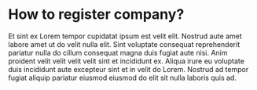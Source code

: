 # How to register company?

Et sint ex Lorem tempor cupidatat ipsum est velit elit. Nostrud aute amet labore amet ut do velit nulla elit. Sint voluptate consequat reprehenderit pariatur nulla do cillum consequat magna duis fugiat aute nisi. Anim proident velit velit velit velit sint et incididunt ex. Aliqua irure eu voluptate duis incididunt aute excepteur sint et in velit do Lorem. Nostrud ad tempor fugiat aliquip pariatur eiusmod eiusmod do elit sit nulla laboris quis ad.